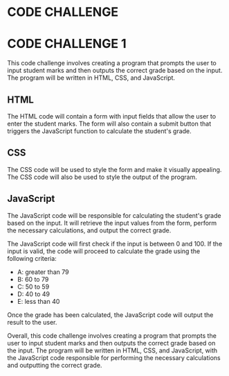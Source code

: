 # CODE CHALLENGE

# CODE CHALLENGE 1

This code challenge involves creating a program that prompts the user to input student marks and then outputs the correct grade based on the input. The program will be written in HTML, CSS, and JavaScript.

   ## HTML

  The HTML code will contain a form with input fields that allow the user to enter the student marks. The form will also contain a submit button that triggers the JavaScript function to calculate the student's grade.

  ## CSS

  The CSS code will be used to style the form and make it visually appealing. The CSS code will also be used to style the output of the program.

  ## JavaScript

  The JavaScript code will be responsible for calculating the student's grade based on the input. It will retrieve the input values from the form, perform the necessary calculations, and output the correct grade.

  The JavaScript code will first check if the input is between 0 and 100. If the input is valid, the code will proceed to calculate the grade using the following criteria:

  - A: greater than 79
  - B: 60 to 79
  - C: 50 to 59
  - D: 40 to 49
  - E: less than 40

  Once the grade has been calculated, the JavaScript code will output the result to the user.

  Overall, this code challenge involves creating a program that prompts the user to input student marks and then outputs the correct grade based on the input. The program will be written in HTML, CSS, and JavaScript, with the JavaScript code responsible for performing the necessary calculations and outputting the correct grade.

